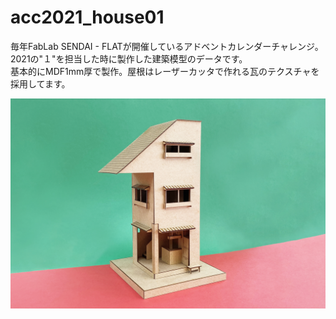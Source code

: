 # acc2021_house01

毎年FabLab SENDAI - FLATが開催しているアドベントカレンダーチャレンジ。<br>
2021の"１"を担当した時に製作した建築模型のデータです。<br>
基本的にMDF1mm厚で製作。屋根はレーザーカッタで作れる瓦のテクスチャを採用してます。<br>

![alt text](acc2021_01.jpg "you can build if you never give up !!!")
